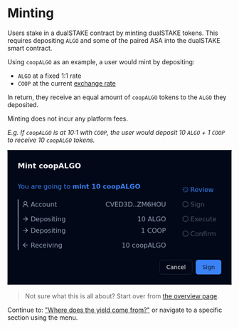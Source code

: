 # Minting

Users stake in a dualSTAKE contract by minting dualSTAKE tokens. This requires depositing `ALGO` and some of the paired ASA into the dualSTAKE smart contract.

Using `coopALGO` as an example, a user would mint by depositing:

- `ALGO` at a fixed 1:1 rate
- `COOP` at the current [exchange rate](./rate.html)

In return, they receive an equal amount of `coopALGO` tokens to the `ALGO` they deposited.

Minting does not incur any platform fees.

_E.g. If `coopALGO` is at 10:1 with `COOP`, the user would deposit 10 `ALGO` + 1 `COOP` to receive 10 `coopALGO` tokens._

![](mint-coop.png)

> Not sure what this is all about? Start over from [the overview page](./overview.html).

Continue to: ["Where does the yield come from?"](./rewards.html) or navigate to a specific section using the menu.
